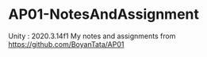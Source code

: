 # AP01-NotesAndAssignment

Unity : 2020.3.14f1
My notes and assignments from https://github.com/BoyanTata/AP01

